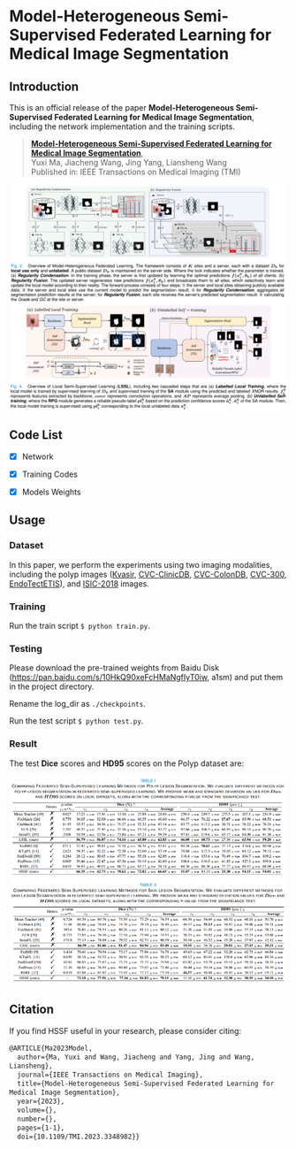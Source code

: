 # Model-Heterogeneous Semi-Supervised Federated Learning for Medical Image Segmentation

## Introduction

This is an official release of the paper **Model-Heterogeneous Semi-Supervised Federated Learning for Medical Image Segmentation**, including the network implementation and the training scripts.

> [**Model-Heterogeneous Semi-Supervised Federated Learning for Medical Image Segmentation**](https://ieeexplore.ieee.org/document/10379169),   <br/>
> Yuxi Ma, Jiacheng Wang, Jing Yang, Liansheng Wang <br/>
> Published in: IEEE Transactions on Medical Imaging (TMI) <br/>

<div align="center" border=> <img src=fig/fig1.png width="700" > </div>
<div align="center" border=> <img src=fig/fig2.png width="700" > </div>


## Code List

- [x] Network
- [x] Training Codes
- [x] Models Weights


## Usage

### Dataset
In this paper, we perform the experiments using two imaging modalities, including the polyp images ([Kvasir](https://datasets.simula.no/kvasir-seg/), [CVC-ClinicDB](https://polyp.grand-challenge.org/CVCClinicDB/), [CVC-ColonDB](https://ieeexplore.ieee.org/document/7294676), [CVC-300](https://arxiv.org/abs/1612.00799), [EndoTectETIS](https://link.springer.com/article/10.1007/s11548-013-0926-3)), and [ISIC-2018](https://challenge.isic-archive.com/data/) images.

### Training 
Run the train script `$ python train.py`.

### Testing
Please download the pre-trained weights from Baidu Disk (https://pan.baidu.com/s/10HkQ90xeFcHMaNgfIyT0iw, a1sm) and put them in the project directory.

Rename the log_dir as `./checkpoints`.

Run the test script `$ python test.py`.

### Result
The test **Dice** scores and **HD95** scores on the Polyp dataset are:

<div align="center" border=> <img src=fig/results.png width="700" > </div>

## Citation
If you find HSSF useful in your research, please consider citing:
```
@ARTICLE{Ma2023Model,
  author={Ma, Yuxi and Wang, Jiacheng and Yang, Jing and Wang, Liansheng},
  journal={IEEE Transactions on Medical Imaging}, 
  title={Model-Heterogeneous Semi-Supervised Federated Learning for Medical Image Segmentation}, 
  year={2023},
  volume={},
  number={},
  pages={1-1},
  doi={10.1109/TMI.2023.3348982}}
```